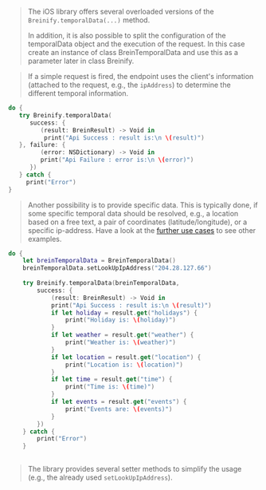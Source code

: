 <blockquote class="lang-specific ios">
<p>The iOS library offers several overloaded versions
of the <code class="prettyprint">Breinify.temporalData(...)</code> method.

In addition, it is also possible to split the configuration of the temporalData
object and the execution of the request. In this case create an instance of
class BreinTemporalData and use this as a parameter later in class Breinify.

</p>
</blockquote>

<blockquote class="lang-specific ios">
<p>If a simple request is fired, the endpoint uses the client's information (attached to the request, e.g., 
the <code class="prettyprint">ipAddress</code>) to determine the different temporal information.</p>
</blockquote>

>
```swift
do {          
   try Breinify.temporalData(
      success: {
         (result: BreinResult) -> Void in
          print("Api Success : result is:\n \(result)")
   }, failure: {
         (error: NSDictionary) -> Void in
         print("Api Failure : error is:\n \(error)")
      })
   } catch {
     print("Error")
}
```

<blockquote class="lang-specific ios">
<p>Another possibility is to provide specific data. This is typically done, if
some specific temporal data should be resolved, e.g., a location based on a free text, 
a pair of coordinates (latitude/longitude), or a specific ip-address. Have a look at the
<a href="#example-use-cases">further use cases</a> to see other examples.</p>
</blockquote>

>
```swift
do {
    let breinTemporalData = BreinTemporalData()
    breinTemporalData.setLookUpIpAddress("204.28.127.66")
            
    try Breinify.temporalData(breinTemporalData,
        success: {
            (result: BreinResult) -> Void in
            print("Api Success : result is:\n \(result)")
            if let holiday = result.get("holidays") {
                print("Holiday is: \(holiday)")
            }
            if let weather = result.get("weather") {
                print("Weather is: \(weather)")
            }
            if let location = result.get("location") {
                print("Location is: \(location)")
            }
            if let time = result.get("time") {
                print("Time is: \(time)")
            }
            if let events = result.get("events") {
                print("Events are: \(events)")
            }
        })
    } catch {
        print("Error")
    }
    
```

<blockquote class="lang-specific ios">
<p>The library provides several setter methods to simplify the usage (e.g., the already
used <code class="prettyprint">setLookUpIpAddress</code>).
</blockquote>

>
